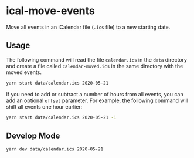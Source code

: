 # ical-move-events

Move all events in an iCalendar file (`.ics` file) to a new starting date.

## Usage

The following command will read the file `calendar.ics` in the `data` directory and create a file called `calendar-moved.ics` in the same directory with the moved events.

```sh
yarn start data/calendar.ics 2020-05-21
```

If you need to add or subtract a number of hours from all events, you can add an optional `offset` parameter. For example, the following command will shift all events one hour earlier:

```sh
yarn start data/calendar.ics 2020-05-21 -1
```

## Develop Mode

```sh
yarn dev data/calendar.ics 2020-05-21
```

